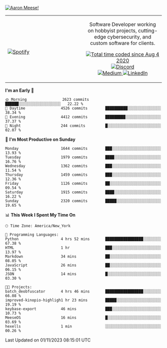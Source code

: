 [![Aaron Meese!](https://user-images.githubusercontent.com/17814535/88975338-a2aabf00-d27f-11ea-963f-8a19608716b4.png)](https://github.com/ajmeese7/readme-ascii "README ASCII")

<!-- Modified from project here: https://github.com/novatorem/novatorem -->
<table width="100%">
  <tr>
  <td width="50%">

&nbsp; <br> [![Spotify](https://ajmeese7.vercel.app/api/spotify)](https://open.spotify.com/user/ajmeese)

  </td>
  <td width="50%">
    <p align="center">
    Software Developer working on hobbyist projects, cutting-edge cybersecurity, and custom software for clients.
    </p>
    <p align="center">
      <a href="https://wakatime.com/@f726891d-3b02-46cd-9b60-e8c59f9e2b14">
        <img src="https://wakatime.com/badge/user/f726891d-3b02-46cd-9b60-e8c59f9e2b14.svg" alt="Total time coded since Aug 4 2020" title="WakaTime" />
      </a>
      <a href="http://link.aaronmeese.com/discord">
        <img src="https://img.shields.io/badge/discord-ajmeese7%234835-369?style=flat-square&logo=discord&logoColor=white&color=purple" alt="Discord" title="Discord">
      </a>
      <br />
      <a href="https://link.aaronmeese.com/medium">
        <img src="https://img.shields.io/badge/medium-ajmeese7-1DB954?style=flat-square&logo=medium&logoColor=white" alt="Medium" title="Medium">
      </a>
      <a href="https://link.aaronmeese.com/linkedin">
        <img src="https://img.shields.io/badge/linkedIn-aaronmeese-1DB954?style=flat-square&logo=linkedin&logoColor=white&color=blue" alt="LinkedIn" title="LinkedIn">
      </a>
    </p>
  </td>

</table>

[//]: <> (The `&nbsp;` is to have Aphelion take up more space)

<!--START_SECTION:waka-->
**I'm an Early 🐤** 

```text
🌞 Morning                2623 commits        ██████░░░░░░░░░░░░░░░░░░░   22.22 % 
🌆 Daytime                4526 commits        ██████████░░░░░░░░░░░░░░░   38.34 % 
🌃 Evening                4412 commits        █████████░░░░░░░░░░░░░░░░   37.37 % 
🌙 Night                  244 commits         █░░░░░░░░░░░░░░░░░░░░░░░░   02.07 % 
```
📅 **I'm Most Productive on Sunday** 

```text
Monday                   1644 commits        ███░░░░░░░░░░░░░░░░░░░░░░   13.93 % 
Tuesday                  1979 commits        ████░░░░░░░░░░░░░░░░░░░░░   16.76 % 
Wednesday                1362 commits        ███░░░░░░░░░░░░░░░░░░░░░░   11.54 % 
Thursday                 1459 commits        ███░░░░░░░░░░░░░░░░░░░░░░   12.36 % 
Friday                   1126 commits        ██░░░░░░░░░░░░░░░░░░░░░░░   09.54 % 
Saturday                 1915 commits        ████░░░░░░░░░░░░░░░░░░░░░   16.22 % 
Sunday                   2320 commits        █████░░░░░░░░░░░░░░░░░░░░   19.65 % 
```


📊 **This Week I Spent My Time On** 

```text
🕑︎ Time Zone: America/New_York

💬 Programming Languages: 
Python                   4 hrs 52 mins       █████████████████░░░░░░░░   67.38 % 
HTML                     1 hr                ███░░░░░░░░░░░░░░░░░░░░░░   13.97 % 
Markdown                 34 mins             ██░░░░░░░░░░░░░░░░░░░░░░░   08.05 % 
JavaScript               26 mins             ██░░░░░░░░░░░░░░░░░░░░░░░   06.15 % 
JSON                     14 mins             █░░░░░░░░░░░░░░░░░░░░░░░░   03.30 % 

🐱‍💻 Projects: 
batch_deobfuscator       4 hrs 46 mins       █████████████████░░░░░░░░   66.08 % 
improved-kinopio-highligh1 hr 23 mins        █████░░░░░░░░░░░░░░░░░░░░   19.19 % 
keybase-export           46 mins             ███░░░░░░░░░░░░░░░░░░░░░░   10.73 % 
MeeseOS                  16 mins             █░░░░░░░░░░░░░░░░░░░░░░░░   03.69 % 
hexells                  1 min               ░░░░░░░░░░░░░░░░░░░░░░░░░   00.26 % 
```


 Last Updated on 01/11/2023 08:15:01 UTC
<!--END_SECTION:waka-->
